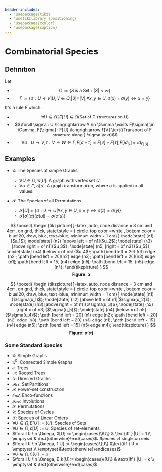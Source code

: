```yaml
---
header-includes:
  - \usepackage{tikz}
  - \usetikzlibrary {positioning}
  - \usepackage{xcolor}
  - \usepackage{caption}
---
```

# Combinatorial Species

## Definition
Let

- $$\Omega := \{S \text{ is a Set}: |S| < \infty \}$$
- $$\Gamma := \{\sigma : U \longrightarrow V | U, V \in \Omega, |U| = |V|, \forall x, y \in U, \sigma(x) = \sigma(y) \iff x = y\}$$

It's a rule $F$ which:

- $$\forall U \in \Omega \exists F[U] \in \Omega \text{(Set of F structures on U)}$$
- $$\forall \sigma : U \longrightarrow V \in \Gamma \exists F[\sigma] \in \Gamma, F[\sigma] : F[U] \longrightarrow F[V] \text{(Transport of F structure along } \sigma \text)$$
- $$\forall \sigma : U \longrightarrow V, \tau : V \longrightarrow W \in \Gamma, F[\sigma \circ \tau] = F[\sigma] \circ F[\tau], F[id_U] = id_{F[U]}$$

## Examples
- $\mathcal{G}$: The Species of simple Graphs
  - $\forall U \in \Omega, \mathcal{G}[U]$: A graph with vertex set $U$.
  - $\forall \sigma \in \Gamma, \mathcal{G}[\sigma]$: A graph transformation, where $\sigma$ is applied to all values.

- $\mathcal{S}$: The Species of all Permutations
  - $\mathcal{S}[U] = \left\{\sigma : U \longrightarrow U | \forall x, y \in U, x = y \iff \sigma(x) = \sigma(y)\right\}$
  - $\mathcal{S}[\sigma](\alpha)(\sigma(u)) = \sigma(\alpha(u))$



$$
\boxed{
\begin {tikzpicture}[
  -latex,
  auto,
  node distance = 3 cm and 4cm,
  on grid,
  thick,
  state/.style = { circle, top color =white , bottom color = blue!20, draw, blue, text=blue, minimum width = 1 cm}
]
  \node[state] (n1) {$u_1$};
  \node[state] (n2) [above left = of n1]{$u_2$};
  \node[state] (n3) [above right = of n1]{$u_3$};
  \node[state] (n5) [right = of n3] {$u_5$};
  \node[state] (n4) [below = of n5] {$u_4$};
  \path [bend left = 20] (n1) edge (n2);
  \path [bend left = 20](n2) edge (n3);
  \path [bend left = 20](n3) edge (n1);
  \path [bend left = 15] (n4) edge (n5);
  \path [bend left = 15] (n5) edge (n4);
\end{tikzpicture}
}
$$
**$$\text{Figure: }\alpha$$**

$$
\boxed{
\begin {tikzpicture}[
  -latex,
  auto,
  node distance = 3 cm and 4cm,
  on grid,
  thick,
  state/.style = { circle, top color =white , bottom color = blue!20, draw, blue, text=blue, minimum width = 1 cm}
]
  \node[state] (n1) {$\sigma(u_1)$};
  \node[state] (n2) [above left = of n1]{$\sigma(u_2)$};
  \node[state] (n3) [above right = of n1]{$\sigma(u_3)$};
  \node[state] (n5) [right = of n3] {$\sigma(u_5)$};
  \node[state] (n4) [below = of n5] {$\sigma(u_4)$};
  \path [bend left = 20] (n1) edge (n2);
  \path [bend left = 20] (n2) edge (n3);
  \path [bend left = 20] (n3) edge (n1);
  \path [bend left = 15] (n4) edge (n5);
  \path [bend left = 15] (n5) edge (n4);
\end{tikzpicture}
}
$$
**$$\text{Figure: }\sigma(\alpha)$$**

### Some Standard Species
- $\mathcal{G}$: Simple Graphs
- $\mathcal{G}^0$: Connected Simple Graphs
- $\mathcal{a}$: Trees
- $\mathcal{A}$: Rooted Trees
- $\mathcal{D}$: Directed Graphs
- $\mathcal{Par}$: Set Partitions
- $\mathcal{P}$: Power-set construction
- $\mathcal{End}$: Endo-functions
- $\mathcal{Inv}$: Involutions
- $\mathcal{S}$: Permutations
- $\mathcal{C}$: Species of Cycles
- $\mathcal{L}$: Species of Linear Orders
- $\forall U \in \Omega, E[U] := \{U\}$: Species of Sets
- $\forall U \in \Omega, \varepsilon[U] := U$: Species of set-elements
- $\forall U \in \Omega, X[U] := \begin{cases}\{U\} & \text{iff } |U| = 1 \\ \emptyset & \text{otherwise}\end{cases}$: Species of singleton sets
- $\forall U \in \Omega, 1[U] := \begin{cases}\{U\} &\text{iff } U = \emptyset \\ \emptyset &\text{otherwise}\end{cases}$
- $\forall U \in \Omega, 0[U] := \emptyset$
- $\forall U \in \Omega, E_k(U):= \begin{cases}\{U\} & \text{iff } |U| = k \\ \emptyset & \text{otherwise}\end{cases}$
